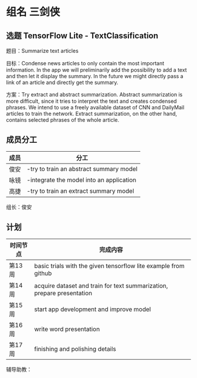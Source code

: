 # 组名 三剑侠

## 选题 TensorFlow Lite - TextClassification

题目：Summarize text articles

目标：Condense news articles to only contain the most important information. In the app we will preliminarily add the possibility to add a text and then let it display the summary. In the future we might directly pass a link of an article and directly get the summary.

方案：Try extract and abstract summarization. Abstract summarization is more difficult, since it tries to interpret the text and creates condensed phrases. We intend to use a freely available dataset of CNN and DailyMail articles to train the network. Extract summarization, on the other hand, contains selected phrases of the whole article. 

## 成员分工

| 成员 | 分工                                     |
| ---- | ---------------------------------------- |
| 俊安 | -try to train an abstract summary model  |
| 咏镜 | -integrate the model into an application |
| 高捷 | -try to train an extract summary model   |

组长：俊安

## 计划

| 时间节点    | 完成内容 |
| ----------- | -------- |
| 第13周      | basic trials with the given tensorflow lite example from github |
| 第14周      | acquire dataset and train for text summarization, prepare presentation |
| 第15周		 | start app development and improve model |
| 第16周		 | write word presentation |
| 第17周		 | finishing and polishing details |

辅导助教：